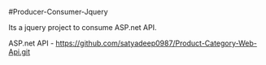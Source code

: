 #Producer-Consumer-Jquery

Its a jquery project to consume ASP.net API.

ASP.net API - https://github.com/satyadeep0987/Product-Category-Web-Api.git